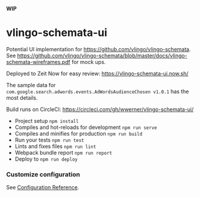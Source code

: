 **WIP**

# vlingo-schemata-ui

Potential UI implementation for https://github.com/vlingo/vlingo-schemata.
See https://github.com/vlingo/vlingo-schemata/blob/master/docs/vlingo-schemata-wireframes.pdf for mock ups.

Deployed to Zeit Now for easy review: https://vlingo-schemata-ui.now.sh/

The sample data for `com.google.search.adwords.events.AdWordsAudienceChosen v1.0.1` has the most details.

Build runs on CircleCI: https://circleci.com/gh/wwerner/vlingo-schemata-ui/

* Project setup `npm install`
* Compiles and hot-reloads for development `npm run serve`
* Compiles and minifies for production `npm run build`
* Run your tests `npm run test`
* Lints and fixes files `npm run lint`
* Webpack bundle report `npm run report`
* Deploy to `npm run deploy`

### Customize configuration
See [Configuration Reference](https://cli.vuejs.org/config/).
